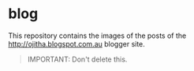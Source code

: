 # blog
This repository contains the images of the posts of the http://ojitha.blogspot.com.au blogger site.

> IMPORTANT: Don't delete this.